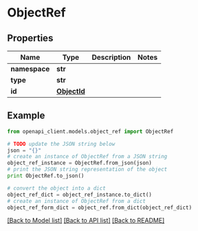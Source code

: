 # ObjectRef


## Properties

Name | Type | Description | Notes
------------ | ------------- | ------------- | -------------
**namespace** | **str** |  | 
**type** | **str** |  | 
**id** | [**ObjectId**](ObjectId.md) |  | 

## Example

```python
from openapi_client.models.object_ref import ObjectRef

# TODO update the JSON string below
json = "{}"
# create an instance of ObjectRef from a JSON string
object_ref_instance = ObjectRef.from_json(json)
# print the JSON string representation of the object
print ObjectRef.to_json()

# convert the object into a dict
object_ref_dict = object_ref_instance.to_dict()
# create an instance of ObjectRef from a dict
object_ref_form_dict = object_ref.from_dict(object_ref_dict)
```
[[Back to Model list]](../README.md#documentation-for-models) [[Back to API list]](../README.md#documentation-for-api-endpoints) [[Back to README]](../README.md)


